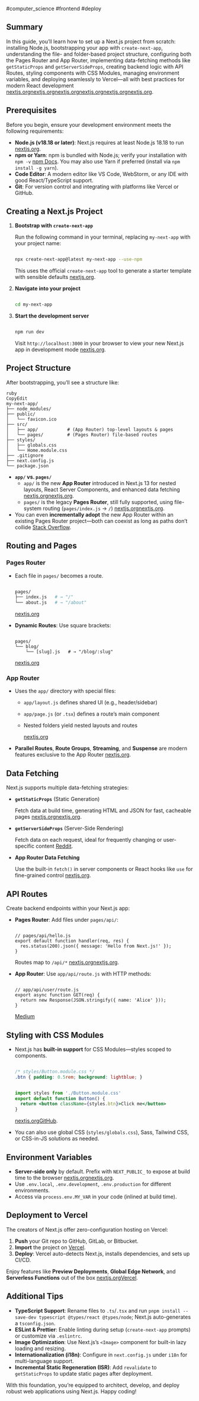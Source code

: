 #computer_science #frontend #deploy 

## Summary

In this guide, you’ll learn how to set up a Next.js project from scratch: installing Node.js, bootstrapping your app with `create-next-app`, understanding the file- and folder-based project structure, configuring both the Pages Router and App Router, implementing data-fetching methods like `getStaticProps` and `getServerSideProps`, creating backend logic with API Routes, styling components with CSS Modules, managing environment variables, and deploying seamlessly to Vercel—all with best practices for modern React development [nextjs.org](https://nextjs.org/learn/pages-router/create-nextjs-app-setup?utm_source=chatgpt.com)[nextjs.org](https://nextjs.org/docs/app/getting-started?utm_source=chatgpt.com)[nextjs.org](https://nextjs.org/docs/pages/building-your-application/data-fetching/get-static-props?utm_source=chatgpt.com)[nextjs.org](https://nextjs.org/docs/13/app/building-your-application/styling/css-modules?utm_source=chatgpt.com)[nextjs.org](https://nextjs.org/docs/pages/guides/environment-variables?utm_source=chatgpt.com)[nextjs.org](https://nextjs.org/learn/pages-router/deploying-nextjs-app-deploy?utm_source=chatgpt.com).

## Prerequisites

Before you begin, ensure your development environment meets the following requirements:

- **Node.js (v18.18 or later)**: Next.js requires at least Node.js 18.18 to run [nextjs.org](https://nextjs.org/docs/app/getting-started/installation?utm_source=chatgpt.com).
- **npm or Yarn**: npm is bundled with Node.js; verify your installation with `npm -v` [npm Docs](https://docs.npmjs.com/downloading-and-installing-node-js-and-npm/?utm_source=chatgpt.com). You may also use Yarn if preferred (install via `npm install -g yarn`).
- **Code Editor**: A modern editor like VS Code, WebStorm, or any IDE with good React/TypeScript support.
- **Git**: For version control and integrating with platforms like Vercel or GitHub.

## Creating a Next.js Project

1. **Bootstrap with `create-next-app`**
    
    Run the following command in your terminal, replacing `my-next-app` with your project name:
    
    ```bash
   
    npx create-next-app@latest my-next-app --use-npm
    
    ```
    
    This uses the official `create-next-app` tool to generate a starter template with sensible defaults [nextjs.org](https://nextjs.org/learn/pages-router/create-nextjs-app-setup?utm_source=chatgpt.com).
    
2. **Navigate into your project**
    
    ```bash

    cd my-next-app
    
    ```
    
3. **Start the development server**
    
    ```bash

    npm run dev
    
    ```
    
    Visit `http://localhost:3000` in your browser to view your new Next.js app in development mode [nextjs.org](https://nextjs.org/learn/pages-router/create-nextjs-app-setup?utm_source=chatgpt.com).
    

## Project Structure

After bootstrapping, you’ll see a structure like:

```
ruby
CopyEdit
my-next-app/
├── node_modules/
├── public/
│   └── favicon.ico
├── src/
│   ├── app/           # (App Router) top-level layouts & pages
│   └── pages/         # (Pages Router) file-based routes
├── styles/
│   ├── globals.css
│   └── Home.module.css
├── .gitignore
├── next.config.js
└── package.json

```

- **`app/` vs. `pages/`**
    - `app/` is the new **App Router** introduced in Next.js 13 for nested layouts, React Server Components, and enhanced data fetching [nextjs.org](https://nextjs.org/docs/app/getting-started?utm_source=chatgpt.com)[nextjs.org](https://nextjs.org/docs/app/getting-started/layouts-and-pages?utm_source=chatgpt.com).
    - `pages/` is the legacy **Pages Router**, still fully supported, using file-system routing (`pages/index.js` → `/`) [nextjs.org](https://nextjs.org/docs/pages?utm_source=chatgpt.com)[nextjs.org](https://nextjs.org/docs/pages/building-your-application/routing?utm_source=chatgpt.com).
- You can even **incrementally adopt** the new App Router within an existing Pages Router project—both can coexist as long as paths don’t collide [Stack Overflow](https://stackoverflow.com/questions/75976390/can-i-use-both-app-and-pages-folder-on-my-next-13-app?utm_source=chatgpt.com).

## Routing and Pages

### Pages Router

- Each file in `pages/` becomes a route.
    
    ```bash

    pages/
    ├── index.js   # → "/"
    └── about.js   # → "/about"
    
    ```
    
    [nextjs.org](https://nextjs.org/docs/pages/building-your-application/routing?utm_source=chatgpt.com)
    
- **Dynamic Routes**: Use square brackets:
    
    ```

    pages/
    └── blog/
        └── [slug].js   # → "/blog/:slug"
    
    ```
    
    [nextjs.org](https://nextjs.org/docs/pages/building-your-application/routing?utm_source=chatgpt.com)
    

### App Router

- Uses the `app/` directory with special files:
    
    - `app/layout.js` defines shared UI (e.g., header/sidebar)
        
    - `app/page.js` (or `.tsx`) defines a route’s main component
        
    - Nested folders yield nested layouts and routes
        
        [nextjs.org](https://nextjs.org/docs/app/getting-started/layouts-and-pages?utm_source=chatgpt.com)
        
- **Parallel Routes**, **Route Groups**, **Streaming**, and **Suspense** are modern features exclusive to the App Router [nextjs.org](https://nextjs.org/docs/13/app/building-your-application/routing?utm_source=chatgpt.com).
    

## Data Fetching

Next.js supports multiple data-fetching strategies:

- **`getStaticProps`** (Static Generation)
    
    Fetch data at build time, generating HTML and JSON for fast, cacheable pages [nextjs.org](https://nextjs.org/docs/pages/building-your-application/data-fetching/get-static-props?utm_source=chatgpt.com)[nextjs.org](https://nextjs.org/docs/pages/api-reference/functions/get-static-props?utm_source=chatgpt.com).
    
- **`getServerSideProps`** (Server-Side Rendering)
    
    Fetch data on each request, ideal for frequently changing or user-specific content [Reddit](https://www.reddit.com/r/nextjs/comments/182ojfg/can_someone_explain_getstaticprops_and/?utm_source=chatgpt.com).
    
- **App Router Data Fetching**
    
    Use the built-in `fetch()` in server components or React hooks like `use` for fine-grained control [nextjs.org](https://nextjs.org/docs/13/app/building-your-application/routing?utm_source=chatgpt.com).
    

## API Routes

Create backend endpoints within your Next.js app:

- **Pages Router**: Add files under `pages/api/`:
    
    ```

    // pages/api/hello.js
    export default function handler(req, res) {
      res.status(200).json({ message: 'Hello from Next.js!' });
    }
    
    ```
    
    Routes map to `/api/*` [nextjs.org](https://nextjs.org/docs/pages/building-your-application/routing/api-routes?utm_source=chatgpt.com)[nextjs.org](https://nextjs.org/learn/pages-router/api-routes-creating-api-routes?utm_source=chatgpt.com).
    
- **App Router**: Use `app/api/route.js` with HTTP methods:
    
    ```
 
    // app/api/user/route.js
    export async function GET(req) {
      return new Response(JSON.stringify({ name: 'Alice' }));
    }
    
    ```
    
    [Medium](https://medium.com/%40lior_amsalem/nextjs-file-based-routing-eea04fde2eab?utm_source=chatgpt.com)
    

## Styling with CSS Modules

- Next.js has **built-in support** for CSS Modules—styles scoped to components.
    
    ```css

    /* styles/Button.module.css */
    .btn { padding: 0.5rem; background: lightblue; }
    
    ```
    
    ```jsx

    import styles from './Button.module.css'
    export default function Button() {
      return <button className={styles.btn}>Click me</button>
    }
    
    ```
    
    [nextjs.org](https://nextjs.org/docs/13/app/building-your-application/styling/css-modules?utm_source=chatgpt.com)[GitHub](https://github.com/css-modules/css-modules?utm_source=chatgpt.com).
    
- You can also use global CSS (`styles/globals.css`), Sass, Tailwind CSS, or CSS-in-JS solutions as needed.
    

## Environment Variables

- **Server-side only** by default. Prefix with `NEXT_PUBLIC_` to expose at build time to the browser [nextjs.org](https://nextjs.org/docs/pages/guides/environment-variables?utm_source=chatgpt.com)[nextjs.org](https://nextjs.org/docs/app/api-reference/config/next-config-js/env?utm_source=chatgpt.com).
- Use `.env.local`, `.env.development`, `.env.production` for different environments.
- Access via `process.env.MY_VAR` in your code (inlined at build time).

## Deployment to Vercel

The creators of Next.js offer zero-configuration hosting on Vercel:

1. **Push** your Git repo to GitHub, GitLab, or Bitbucket.
2. **Import** the project on [Vercel](https://vercel.com/).
3. **Deploy**: Vercel auto-detects Next.js, installs dependencies, and sets up CI/CD.

Enjoy features like **Preview Deployments**, **Global Edge Network**, and **Serverless Functions** out of the box [nextjs.org](https://nextjs.org/learn/pages-router/deploying-nextjs-app-deploy?utm_source=chatgpt.com)[Vercel](https://vercel.com/docs/frameworks/nextjs?utm_source=chatgpt.com).

## Additional Tips

- **TypeScript Support**: Rename files to `.ts`/`.tsx` and run `pnpm install --save-dev typescript @types/react @types/node`; Next.js auto-generates a `tsconfig.json`.
- **ESLint & Prettier**: Enable linting during setup (`create-next-app` prompts) or customize via `.eslintrc`.
- **Image Optimization**: Use Next.js’s `<Image>` component for built-in lazy loading and resizing.
- **Internationalization (i18n)**: Configure in `next.config.js` under `i18n` for multi-language support.
- **Incremental Static Regeneration (ISR)**: Add `revalidate` to `getStaticProps` to update static pages after deployment.

With this foundation, you’re equipped to architect, develop, and deploy robust web applications using Next.js. Happy coding!
